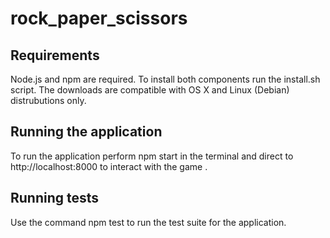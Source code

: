 # rock_paper_scissors

## Requirements
Node.js and npm are required. To install both components run the install.sh script. The downloads are compatible with
OS X and Linux (Debian) distrubutions only.

## Running the application
To run the application perform npm start in the terminal and direct to http://localhost:8000 to interact with the game
.

## Running tests
Use the command npm test to run the test suite for the application.
